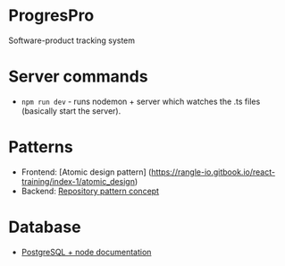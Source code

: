 # ProgresPro
Software-product tracking system 


# Server commands
- `npm run dev` - runs nodemon + server which watches the .ts files (basically start the server).

# Patterns
- Frontend: [Atomic design pattern] (https://rangle-io.gitbook.io/react-training/index-1/atomic_design)
- Backend: [Repository pattern concept](https://4markdown.com/understanding-repository-pattern-in-nodejs-and-typescript/)

# Database
- [PostgreSQL + node documentation](https://node-postgres.com/)


